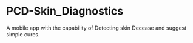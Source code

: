 # PCD-Skin_Diagnostics
A mobile app with the capability of Detecting skin Decease and suggest simple cures.